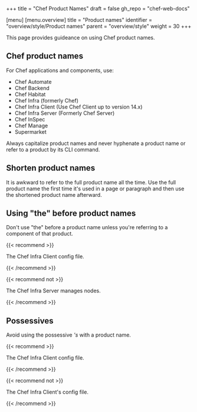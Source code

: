 +++
title = "Chef Product Names"
draft = false
gh_repo = "chef-web-docs"


[menu]
  [menu.overview]
    title = "Product names"
    identifier = "overview/style/Product names"
    parent = "overview/style"
    weight = 30
+++

This page provides guideance on using Chef product names.

## Chef product names

For Chef applications and components, use:

- Chef Automate
- Chef Backend
- Chef Habitat
- Chef Infra (formerly Chef)
- Chef Infra Client (Use Chef Client up to version 14.x)
- Chef Infra Server (Formerly Chef Server)
- Chef InSpec
- Chef Manage
- Supermarket

Always capitalize product names and never hyphenate a product name or refer to a product by its CLI command.

## Shorten product names

It is awkward to refer to the full product name all the time.
Use the full product name the first time it's used in a page or paragraph and then use the shortened product name afterward.

## Using "the" before product names

Don't use "the" before a product name unless you're referring to a component of that product.

{{< recommend >}}

The Chef Infra Client config file.

{{< /recommend >}}

{{< recommend not >}}

The Chef Infra Server manages nodes.

{{< /recommend >}}

## Possessives

Avoid using the possessive _'s_ with a product name.

{{< recommend >}}

The Chef Infra Client config file.

{{< /recommend >}}

{{< recommend not >}}

The Chef Infra Client's config file.

{{< /recommend >}}
